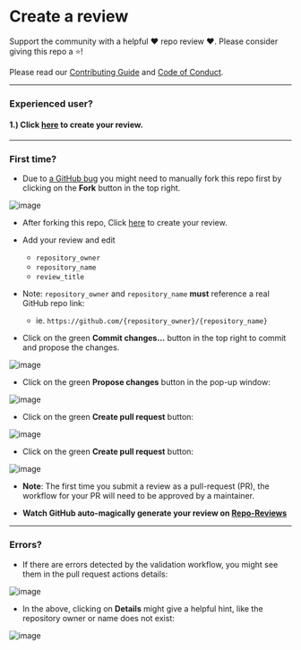 # Create a review

Support the community with a helpful ❤️ repo review ❤️.  Please consider giving this repo a ⭐!

Please read our [Contributing Guide](./docs/CONTRIBUTING.md) and [Code of Conduct](./docs/CODE_OF_CONDUCT.md).

---

### Experienced user?

#### 1.) Click <a href="https://github.com/repo-reviews/repo-reviews.github.io/new/main/new_reviews?filename=my_review.md&value=---%0Arepository_owner:%20repo-reviews%0Arepository_name:%20my-first-review%0Areview_title:%20This%20is%20my%20first%20review%0A---%0A-%20Please%20write%20a%20thoughtful%20review.%0A%0A-%20%60repository_owner%60%20and%20%60repository_name%60%20**must**%20reference%20a%20real%20GitHub%20repo%20link%3A%0A%20%20-%20ie.%20%60https%3A%2F%2Fgithub.com%2F%7Brepository_owner%7D%2F%7Brepository_name%7D%60%0A%0A-%20Please%20don't%20modify%20any%20files%20except%20this%20one.%0A%0A-%20To%20add%20pictures%2C%20screenshot%20them%20and%20paste%20them%20directly%20into%20this%20file.%20%20GitHub%20will%20automagically%20convert%20them%20to%20a%20unique%20local%20asset.%0A%0A-%20Feel%20free%20to%20use%20the%20below%20template%3A%0A%0A%23%20Screenshot%20stars%20and%20forks%0A%23%20Screenshot%20headline%20image%0A%23%20Summary%0A%23%20Pros%0A%23%20Cons%0A%23%20How%20to%20support%20author%0A%23%20Questions" target="_blank">here</a> to create your review.

---

### First time?

- Due to [a GitHub bug](https://github.com/orgs/community/discussions/57615) you might need to manually fork this repo first by clicking on the **Fork** button in the top right.

![image](https://github.com/repo-reviews/repo-reviews.github.io/assets/135327276/6d926943-e09b-4961-b0b1-a64ab6ef4c1d)

- After forking this repo, Click <a href="https://github.com/repo-reviews/repo-reviews.github.io/new/main/new_reviews?filename=my_review.md&value=---%0Arepository_owner:%20repo-reviews%0Arepository_name:%20my-first-review%0Areview_title:%20This%20is%20my%20first%20review%0A---%0A-%20Please%20write%20a%20thoughtful%20review.%0A%0A-%20%60repository_owner%60%20and%20%60repository_name%60%20**must**%20reference%20a%20real%20GitHub%20repo%20link%3A%0A%20%20-%20ie.%20%60https%3A%2F%2Fgithub.com%2F%7Brepository_owner%7D%2F%7Brepository_name%7D%60%0A%0A-%20Please%20don't%20modify%20any%20files%20except%20this%20one.%0A%0A-%20To%20add%20pictures%2C%20screenshot%20them%20and%20paste%20them%20directly%20into%20this%20file.%20%20GitHub%20will%20automagically%20convert%20them%20to%20a%20unique%20local%20asset.%0A%0A-%20Feel%20free%20to%20use%20the%20below%20template%3A%0A%0A%23%20Screenshot%20stars%20and%20forks%0A%23%20Screenshot%20headline%20image%0A%23%20Summary%0A%23%20Pros%0A%23%20Cons%0A%23%20How%20to%20support%20author%0A%23%20Questions" target="_blank">here</a> to create your review.

- Add your review and edit
  - `repository_owner`
  - `repository_name`
  - `review_title`

- Note: `repository_owner` and `repository_name` **must** reference a real GitHub repo link:
  - ie. `https://github.com/{repository_owner}/{repository_name}`

- Click on the green **Commit changes...** button in the top right to commit and propose the changes.

![image](https://github.com/repo-reviews/repo-reviews.github.io/assets/135327276/5f9b5631-959d-48c7-9885-b871f1ce83c1)

- Click on the green **Propose changes** button in the pop-up window:

![image](https://github.com/repo-reviews/repo-reviews.github.io/assets/135327276/baa48f30-1a7d-4094-abde-c11b96e35e02)

- Click on the green **Create pull request** button:

![image](https://github.com/repo-reviews/repo-reviews.github.io/assets/135327276/a166224d-04e1-41ba-930a-1346fba14678)

- Click on the green **Create pull request** button:

![image](https://github.com/repo-reviews/repo-reviews.github.io/assets/135327276/904de35d-5c9a-4f6f-b979-e5696fd80341)

  - **Note**: The first time you submit a review as a pull-request (PR), the workflow for your PR will need to be approved by a maintainer.

- **Watch GitHub auto-magically generate your review on [Repo-Reviews](https://repo-reviews.github.io/)**

---

### Errors?

- If there are errors detected by the validation workflow, you might see them in the pull request actions details:

![image](https://github.com/repo-reviews/repo-reviews.github.io/assets/135327276/98a27fb8-1f1a-4552-bc9c-91c39210abf5)

  - In the above, clicking on **Details** might give a helpful hint, like the repository owner or name does not exist:

![image](https://github.com/repo-reviews/repo-reviews.github.io/assets/135327276/902f3a3c-7e07-455a-bbdb-9bd51b46e626)

